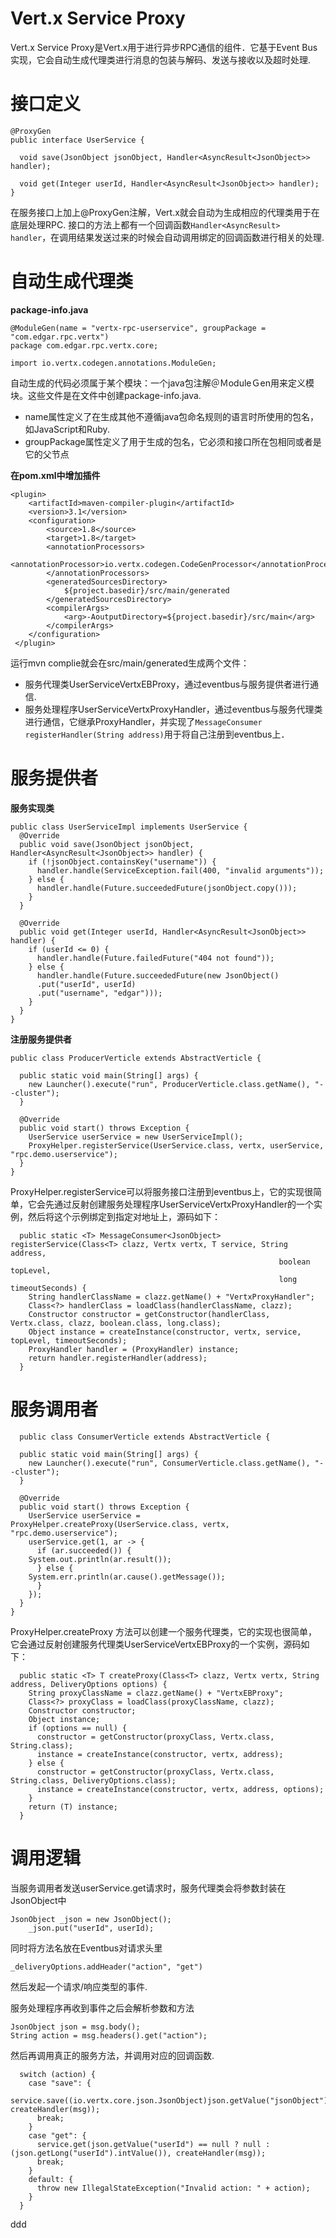 # Vert.x Service Proxy
Vert.x Service Proxy是Vert.x用于进行异步RPC通信的组件．它基于Event Bus实现，它会自动生成代理类进行消息的包装与解码、发送与接收以及超时处理.

# 接口定义

	@ProxyGen
	public interface UserService {

	  void save(JsonObject jsonObject, Handler<AsyncResult<JsonObject>> handler);

	  void get(Integer userId, Handler<AsyncResult<JsonObject>> handler);
	}

在服务接口上加上@ProxyGen注解，Vert.x就会自动为生成相应的代理类用于在底层处理RPC.
接口的方法上都有一个回调函数<code>Handler<AsyncResult<JsonObject>> handler</code>，在调用结果发送过来的时候会自动调用绑定的回调函数进行相关的处理.

# 自动生成代理类
**package-info.java**

	@ModuleGen(name = "vertx-rpc-userservice", groupPackage = "com.edgar.rpc.vertx")
	package com.edgar.rpc.vertx.core;

	import io.vertx.codegen.annotations.ModuleGen;

自动生成的代码必须属于某个模块：一个java包注解＠ＭoduleＧen用来定义模块。这些文件是在文件中创建package-info.java.

- name属性定义了在生成其他不遵循java包命名规则的语言时所使用的包名，如JavaScript和Ruby.
- groupPackage属性定义了用于生成的包名，它必须和接口所在包相同或者是它的父节点

**在pom.xml中增加插件**

	<plugin>
		<artifactId>maven-compiler-plugin</artifactId>
		<version>3.1</version>
		<configuration>
		    <source>1.8</source>
		    <target>1.8</target>
		    <annotationProcessors>
		        <annotationProcessor>io.vertx.codegen.CodeGenProcessor</annotationProcessor>
		    </annotationProcessors>
		    <generatedSourcesDirectory>
		        ${project.basedir}/src/main/generated
		    </generatedSourcesDirectory>
		    <compilerArgs>
		        <arg>-AoutputDirectory=${project.basedir}/src/main</arg>
		    </compilerArgs>
		</configuration>
	 </plugin>

运行mvn complie就会在src/main/generated生成两个文件：
- 服务代理类UserServiceVertxEBProxy，通过eventbus与服务提供者进行通信.
- 服务处理程序UserServiceVertxProxyHandler，通过eventbus与服务代理类进行通信，它继承ProxyHandler，并实现了<code>MessageConsumer<JsonObject> registerHandler(String address)</code>用于将自己注册到eventbus上．

# 服务提供者
**服务实现类**

	public class UserServiceImpl implements UserService {
	  @Override
	  public void save(JsonObject jsonObject, Handler<AsyncResult<JsonObject>> handler) {
	    if (!jsonObject.containsKey("username")) {
	      handler.handle(ServiceException.fail(400, "invalid arguments"));
	    } else {
	      handler.handle(Future.succeededFuture(jsonObject.copy()));
	    }
	  }

	  @Override
	  public void get(Integer userId, Handler<AsyncResult<JsonObject>> handler) {
	    if (userId <= 0) {
	      handler.handle(Future.failedFuture("404 not found"));
	    } else {
	      handler.handle(Future.succeededFuture(new JsonObject()
		  .put("userId", userId)
		  .put("username", "edgar")));
	    }
	  }
	}

**注册服务提供者**

	public class ProducerVerticle extends AbstractVerticle {

	  public static void main(String[] args) {
	    new Launcher().execute("run", ProducerVerticle.class.getName(), "--cluster");
	  }

	  @Override
	  public void start() throws Exception {
	    UserService userService = new UserServiceImpl();
	    ProxyHelper.registerService(UserService.class, vertx, userService, "rpc.demo.userservice");
	  }
	}

ProxyHelper.registerService可以将服务接口注册到eventbus上，它的实现很简单，它会先通过反射创建服务处理程序UserServiceVertxProxyHandler的一个实例，然后将这个示例绑定到指定对地址上，源码如下：

	  public static <T> MessageConsumer<JsonObject> registerService(Class<T> clazz, Vertx vertx, T service, String address,
		                                                        boolean topLevel,
		                                                        long timeoutSeconds) {
	    String handlerClassName = clazz.getName() + "VertxProxyHandler";
	    Class<?> handlerClass = loadClass(handlerClassName, clazz);
	    Constructor constructor = getConstructor(handlerClass, Vertx.class, clazz, boolean.class, long.class);
	    Object instance = createInstance(constructor, vertx, service, topLevel, timeoutSeconds);
	    ProxyHandler handler = (ProxyHandler) instance;
	    return handler.registerHandler(address);
	  }
 
# 服务调用者
  
	  public class ConsumerVerticle extends AbstractVerticle {

	  public static void main(String[] args) {
	    new Launcher().execute("run", ConsumerVerticle.class.getName(), "--cluster");
	  }

	  @Override
	  public void start() throws Exception {
	    UserService userService = ProxyHelper.createProxy(UserService.class, vertx, "rpc.demo.userservice");
	    userService.get(1, ar -> {
	      if (ar.succeeded()) {
		System.out.println(ar.result());
	      } else {
		System.err.println(ar.cause().getMessage());
	      }
	    });
	  }
	}
ProxyHelper.createProxy  方法可以创建一个服务代理类，它的实现也很简单，它会通过反射创建服务代理类UserServiceVertxEBProxy的一个实例，源码如下：

	  public static <T> T createProxy(Class<T> clazz, Vertx vertx, String address, DeliveryOptions options) {
	    String proxyClassName = clazz.getName() + "VertxEBProxy";
	    Class<?> proxyClass = loadClass(proxyClassName, clazz);
	    Constructor constructor;
	    Object instance;
	    if (options == null) {
	      constructor = getConstructor(proxyClass, Vertx.class, String.class);
	      instance = createInstance(constructor, vertx, address);
	    } else {
	      constructor = getConstructor(proxyClass, Vertx.class, String.class, DeliveryOptions.class);
	      instance = createInstance(constructor, vertx, address, options);
	    }
	    return (T) instance;
	  }

# 调用逻辑
当服务调用者发送userService.get请求时，服务代理类会将参数封装在JsonObject中

	JsonObject _json = new JsonObject();
	    _json.put("userId", userId);
同时将方法名放在Eventbus对请求头里

	_deliveryOptions.addHeader("action", "get")
然后发起一个请求/响应类型的事件.

服务处理程序再收到事件之后会解析参数和方法

	JsonObject json = msg.body();
	String action = msg.headers().get("action");
然后再调用真正的服务方法，并调用对应的回调函数.

      switch (action) {
        case "save": {
          service.save((io.vertx.core.json.JsonObject)json.getValue("jsonObject"), createHandler(msg));
          break;
        }
        case "get": {
          service.get(json.getValue("userId") == null ? null : (json.getLong("userId").intValue()), createHandler(msg));
          break;
        }
        default: {
          throw new IllegalStateException("Invalid action: " + action);
        }
      }
ddd